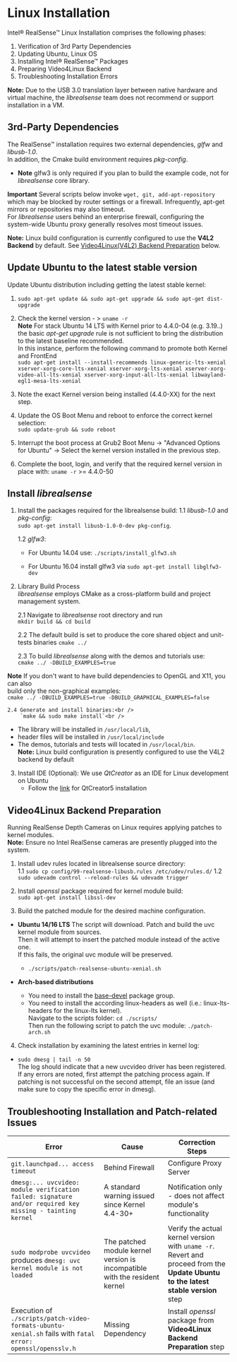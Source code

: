 # Linux Installation

Intel® RealSense™ Linux Installation comprises the following phases:
1. Verification of 3rd Party Dependencies  
2. Updating Ubuntu, Linux OS
3. Installing Intel® RealSense™ Packages  
4. Preparing Video4Linux Backend
5. Troubleshooting Installation Errors

**Note:** Due to the USB 3.0 translation layer between native hardware and virtual machine, the *librealsense* team does not recommend or support installation in a VM.

## 3rd-Party Dependencies

The RealSense™ installation requires two external dependencies, *glfw* and *libusb-1.0*.  
In addition, the Cmake build environment requires *pkg-config*.
* **Note**  glfw3 is only required if you plan to build the example code, not for *librealsense* core library.

**Important** Several scripts below invoke `wget, git, add-apt-repository` which may be blocked by router settings or a firewall. Infrequently, apt-get mirrors or repositories may also timeout.  
For *librealsense* users behind an enterprise firewall, configuring the system-wide Ubuntu proxy generally resolves most timeout issues.

**Note:** Linux build configuration is currently configured to use the **V4L2 Backend** by default. See [Video4Linux(V4L2) Backend Preparation](#video4linux-v4l2-backend-preparation) below.

## Update Ubuntu to the latest stable version
Update Ubuntu distribution including getting the latest stable kernel: 
1. `sudo apt-get update && sudo apt-get upgrade && sudo apt-get dist-upgrade`<br />

2. Check the kernel version - > `uname -r`<br />
**Note** For stack Ubuntu 14 LTS with Kernel prior to 4.4.0-04 (e.g. 3.19..) the basic *apt-get upgrade* rule is not sufficient to bring the distribution to the latest baseline recommended.<br />
In this instance, perform the following command to promote both Kernel and FrontEnd <br />
`sudo apt-get install --install-recommends linux-generic-lts-xenial xserver-xorg-core-lts-xenial xserver-xorg-lts-xenial xserver-xorg-video-all-lts-xenial xserver-xorg-input-all-lts-xenial libwayland-egl1-mesa-lts-xenial `<br />

3. Note the exact Kernel version being installed (4.4.0-XX) for the next step.<br />

4. Update the OS Boot Menu and reboot to enforce the correct kernel selection: <br />
   `sudo update-grub && sudo reboot`<br />

5. Interrupt the boot process at Grub2 Boot Menu -> "Advanced Options for Ubuntu" -> Select the kernel version installed in the previous step.<br />
   
6. Complete the boot, login, and verify that the required kernel version in place with:
   `uname -r`  >=  4.4.0-50

## Install *librealsense* <br />
1. Install the packages required for the librealsense build: 
    1.1 *libusb-1.0* and *pkg-config*:<br />
         `sudo apt-get install libusb-1.0-0-dev pkg-config`.

    1.2 *glfw3*:<br />
    * For Ubuntu 14.04 use:
      `./scripts/install_glfw3.sh`<br />

    * For Ubuntu 16.04 install glfw3 via
      `sudo apt-get install libglfw3-dev`

2. Library Build Process<br />
  *librealsense* employs CMake as a cross-platform build and project management system.
  
    2.1 Navigate to *librealsense* root directory and run<br />
        `mkdir build && cd build`<br />
  
    2.2 The default build is set to produce the core shared object and unit-tests binaries
        `cmake ../`<br />
        
    2.3 To build *librealsense* along with the demos and tutorials use:<br />
        `cmake ../ -DBUILD_EXAMPLES=true`<br />
  
  **Note** If you don't want to have build dependencies to OpenGL and X11, you can also<br />
  build only the non-graphical examples:<br />
  `cmake ../ -DBUILD_EXAMPLES=true -DBUILD_GRAPHICAL_EXAMPLES=false`

    2.4 Generate and install binaries:<br />
        `make && sudo make install`<br />
  
  * The library will be installed in `/usr/local/lib`, 
  * header files will be installed in `/usr/local/include`<br />
  * The demos, tutorials and tests will located in `/usr/local/bin`.<br />
  **Note:** Linux build configuration is presently configured to use the V4L2 backend by default

3. Install IDE (Optional):
    We use *QtCreator* as an IDE for Linux development on Ubuntu
    * Follow the  [link](https://wiki.qt.io/Install_Qt_5_on_Ubuntu) for QtCreator5 installation

## Video4Linux Backend Preparation
Running RealSense Depth Cameras on Linux requires applying patches to kernel modules.<br />
**Note:** Ensure no Intel RealSense cameras are presently plugged into the system.<br />
1. Install udev rules located in librealsense source directory:<br />
    1.1 `sudo cp config/99-realsense-libusb.rules /etc/udev/rules.d/`
    1.2 `sudo udevadm control --reload-rules && udevadm trigger`

2. Install *openssl* package required for kernel module build:<br />
   `sudo apt-get install libssl-dev`<br />

3. Build the patched module for the desired machine configuration.<br />
  * **Ubuntu 14/16 LTS**
    The script will download. Patch and build the uvc kernel module from sources.<br />
    Then it will attempt to insert the patched module instead of the active one.  
    If this fails, the original uvc module will be preserved.
    * `./scripts/patch-realsense-ubuntu-xenial.sh`<br />

  * **Arch-based distributions**
    * You need to install the [base-devel](https://www.archlinux.org/groups/x86_64/base-devel/) package group.
    * You need to install the according linux-headers as well (i.e.: linux-lts-headers for the linux-lts kernel).<br />
    Navigate to the scripts folder:
    `cd ./scripts/`<br />
    Then run the following script to patch the uvc module:
    `./patch-arch.sh`<br />

4. Check installation by examining the latest entries in kernel log:
  * `sudo dmesg | tail -n 50`<br />
The log should indicate that a new uvcvideo driver has been registered. If any errors are noted, first attempt the patching process again. If patching is not successful on the second attempt, file an issue (and make sure to copy the specific error in dmesg).

## Troubleshooting Installation and Patch-related Issues

Error    |      Cause   | Correction Steps |
-------- | ------------ | ---------------- |
`git.launchpad... access timeout` | Behind Firewall | Configure Proxy Server |
`dmesg:... uvcvideo: module verification failed: signature and/or required key missing - tainting kernel` | A standard warning issued since Kernel 4.4-30+ | Notification only - does not affect module's functionality |
`sudo modprobe uvcvideo` produces `dmesg: uvc kernel module is not loaded` | The patched module kernel version is incompatible with the resident kernel | Verify the actual kernel version with `uname -r`.<br />Revert and proceed from the **Update Ubuntu to the latest stable version** step |
Execution of `./scripts/patch-video-formats-ubuntu-xenial.sh`  fails with `fatal error: openssl/opensslv.h` | Missing Dependency | Install *openssl* package from **Video4Linux Backend Preparation** step |
